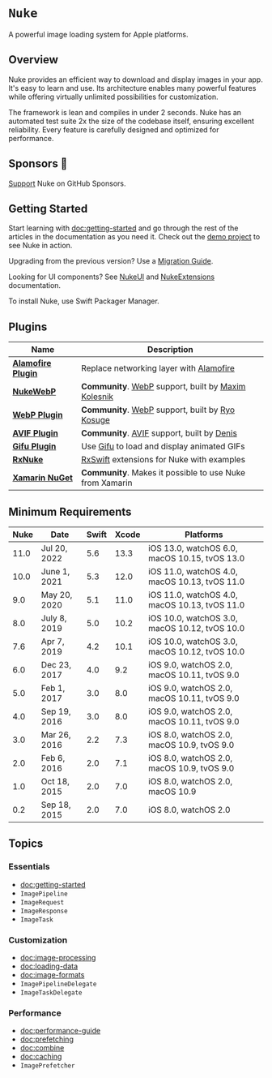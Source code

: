 # ``Nuke``

A powerful image loading system for Apple platforms.

## Overview

Nuke provides an efficient way to download and display images in your app. It's easy to learn and use. Its architecture enables many powerful features while offering virtually unlimited possibilities for customization.

The framework is lean and compiles in under 2 seconds. Nuke has an automated test suite 2x the size of the codebase itself, ensuring excellent reliability. Every feature is carefully designed and optimized for performance.

## Sponsors 💖

[Support](https://github.com/sponsors/kean) Nuke on GitHub Sponsors.

## Getting Started

Start learning with <doc:getting-started> and go through the rest of the articles in the documentation as you need it. Check out the [demo project](https://github.com/kean/NukeDemo) to see Nuke in action.

Upgrading from the previous version? Use a [Migration Guide](https://github.com/kean/Nuke/tree/master/Documentation/Migrations).

Looking for UI components? See [NukeUI](https://kean-docs.github.io/nukeui/documentation/nukeui/) and [NukeExtensions](https://kean-docs.github.io/nukeextensions/documentation/nukeextensions/) documentation.

To install Nuke, use Swift Packager Manager.

## Plugins

|Name|Description|
|--|--|
|[**Alamofire Plugin**](https://github.com/kean/Nuke-Alamofire-Plugin)|Replace networking layer with [Alamofire](https://github.com/Alamofire/Alamofire)|
|[**NukeWebP**](https://github.com/makleso6/NukeWebP)| **Community**. [WebP](https://developers.google.com/speed/webp/) support, built by [Maxim Kolesnik](https://github.com/makleso6)|
|[**WebP Plugin**](https://github.com/ryokosuge/Nuke-WebP-Plugin)| **Community**. [WebP](https://developers.google.com/speed/webp/) support, built by [Ryo Kosuge](https://github.com/ryokosuge)|
|[**AVIF Plugin**](https://github.com/delneg/Nuke-AVIF-Plugin)| **Community**. [AVIF](https://caniuse.com/avif) support, built by [Denis](https://github.com/delneg)|
|[**Gifu Plugin**](https://github.com/kean/Nuke-Gifu-Plugin)|Use [Gifu](https://github.com/kaishin/Gifu) to load and display animated GIFs|
|[**RxNuke**](https://github.com/kean/RxNuke)|[RxSwift](https://github.com/ReactiveX/RxSwift) extensions for Nuke with examples|
|[**Xamarin NuGet**](https://github.com/roubachof/Xamarin.Forms.Nuke)| **Community**. Makes it possible to use Nuke from Xamarin|

## Minimum Requirements

| Nuke | Date         | Swift | Xcode | Platforms                                     |
|------|--------------|-------|-------|-----------------------------------------------|
| 11.0 | Jul 20, 2022 | 5.6   | 13.3  | iOS 13.0, watchOS 6.0, macOS 10.15, tvOS 13.0 |
| 10.0 | June 1, 2021 | 5.3   | 12.0  | iOS 11.0, watchOS 4.0, macOS 10.13, tvOS 11.0 |
| 9.0  | May 20, 2020 | 5.1   | 11.0  | iOS 11.0, watchOS 4.0, macOS 10.13, tvOS 11.0 |
| 8.0  | July 8, 2019 | 5.0   | 10.2  | iOS 10.0, watchOS 3.0, macOS 10.12, tvOS 10.0 |
| 7.6  | Apr 7, 2019  | 4.2   | 10.1  | iOS 10.0, watchOS 3.0, macOS 10.12, tvOS 10.0 |
| 6.0  | Dec 23, 2017 | 4.0   | 9.2   | iOS 9.0, watchOS 2.0, macOS 10.11, tvOS 9.0   |
| 5.0  | Feb 1, 2017  | 3.0   | 8.0   | iOS 9.0, watchOS 2.0, macOS 10.11, tvOS 9.0   |
| 4.0  | Sep 19, 2016 | 3.0   | 8.0   | iOS 9.0, watchOS 2.0, macOS 10.11, tvOS 9.0   |
| 3.0  | Mar 26, 2016 | 2.2   | 7.3   | iOS 8.0, watchOS 2.0, macOS 10.9, tvOS 9.0    |
| 2.0  | Feb 6, 2016  | 2.0   | 7.1   | iOS 8.0, watchOS 2.0, macOS 10.9, tvOS 9.0    |
| 1.0  | Oct 18, 2015 | 2.0   | 7.0   | iOS 8.0, watchOS 2.0, macOS 10.9              |
| 0.2  | Sep 18, 2015 | 2.0   | 7.0   | iOS 8.0, watchOS 2.0                          |

## Topics

### Essentials

- <doc:getting-started>
- ``ImagePipeline``
- ``ImageRequest``
- ``ImageResponse``
- ``ImageTask``

### Customization

- <doc:image-processing>
- <doc:loading-data>
- <doc:image-formats>
- ``ImagePipelineDelegate``
- ``ImageTaskDelegate``

### Performance

- <doc:performance-guide>
- <doc:prefetching>
- <doc:combine>
- <doc:caching>
- ``ImagePrefetcher``

